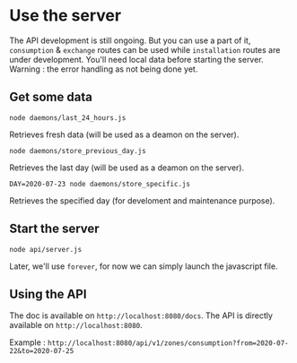 # Use the server
The API development is still ongoing.
But you can use a part of it, `consumption` & `exchange` routes can be used while `installation` routes are under development.
You'll need local data before starting the server.
Warning : the error handling as not being done yet.

## Get some data

```
node daemons/last_24_hours.js
```
Retrieves fresh data (will be used as a deamon on the server).
```
node daemons/store_previous_day.js
```
Retrieves the last day (will be used as a deamon on the server).
```
DAY=2020-07-23 node daemons/store_specific.js
```
Retrieves the specified day (for develoment and maintenance purpose).

## Start the server
```
node api/server.js
```
Later, we'll use `forever`, for now we can simply launch the javascript file.

## Using the API
The doc is available on `http://localhost:8080/docs`.
The API is directly available on `http://localhost:8080`.

Example : `http://localhost:8080/api/v1/zones/consumption?from=2020-07-22&to=2020-07-25`
